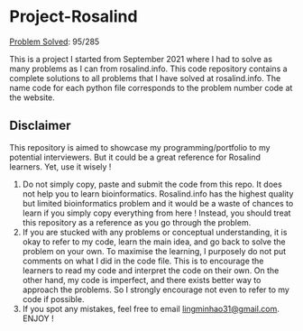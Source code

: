 # Project-Rosalind
[Problem Solved](http://rosalind.info/users/ling_min/): 95/285

This is a project I started from September 2021 where I had to solve as many problems as I can from rosalind.info. This code repository contains a complete solutions to all problems that I have solved at rosalind.info. The name code for each python file corresponds to the problem number code at the website.

## Disclaimer
This repository is aimed to showcase my programming/portfolio to my potential interviewers. But it could be a great reference for Rosalind learners. Yet, use it wisely !
1) Do not simply copy, paste and submit the code from this repo. It does not help you to learn bioinformatics. Rosalind.info has the highest quality but limited bioinformatics problem and it would be a waste of chances to learn if you simply copy everything from here ! Instead, you should treat this repository as a reference as you go through the problem.
2) If you are stucked with any problems or conceptual understanding, it is okay to refer to my code, learn the main idea, and go back to solve the problem on your own. To maximise the learning, I purposely do not put comments on what I did in the code file. This is to encourage the learners to read my code and interpret the code on their own. On the other hand, my code is imperfect, and there exists better way to approach the problems. So I strongly encourage not even to refer to my code if possible. 
3) If you spot any mistakes, feel free to email lingminhao31@gmail.com. ENJOY !
